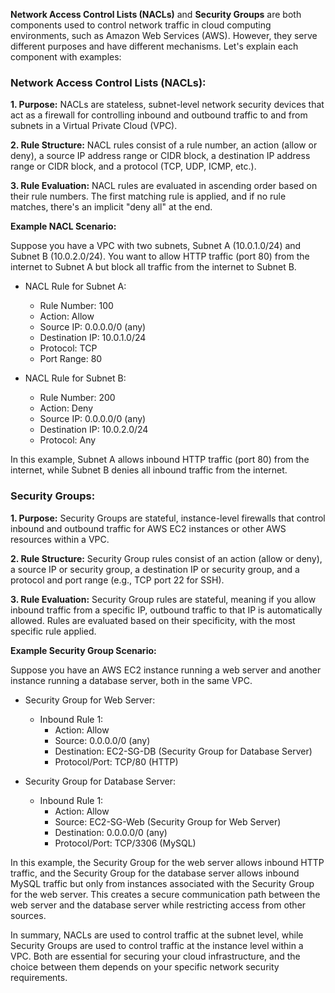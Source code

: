 **Network Access Control Lists (NACLs)** and **Security Groups** are both components used to control network traffic in cloud computing environments, such as Amazon Web Services (AWS). However, they serve different purposes and have different mechanisms. Let's explain each component with examples:

### Network Access Control Lists (NACLs):

**1. Purpose:** NACLs are stateless, subnet-level network security devices that act as a firewall for controlling inbound and outbound traffic to and from subnets in a Virtual Private Cloud (VPC).

**2. Rule Structure:** NACL rules consist of a rule number, an action (allow or deny), a source IP address range or CIDR block, a destination IP address range or CIDR block, and a protocol (TCP, UDP, ICMP, etc.).

**3. Rule Evaluation:** NACL rules are evaluated in ascending order based on their rule numbers. The first matching rule is applied, and if no rule matches, there's an implicit "deny all" at the end.

**Example NACL Scenario:**

Suppose you have a VPC with two subnets, Subnet A (10.0.1.0/24) and Subnet B (10.0.2.0/24). You want to allow HTTP traffic (port 80) from the internet to Subnet A but block all traffic from the internet to Subnet B.

- NACL Rule for Subnet A:
  - Rule Number: 100
  - Action: Allow
  - Source IP: 0.0.0.0/0 (any)
  - Destination IP: 10.0.1.0/24
  - Protocol: TCP
  - Port Range: 80

- NACL Rule for Subnet B:
  - Rule Number: 200
  - Action: Deny
  - Source IP: 0.0.0.0/0 (any)
  - Destination IP: 10.0.2.0/24
  - Protocol: Any

In this example, Subnet A allows inbound HTTP traffic (port 80) from the internet, while Subnet B denies all inbound traffic from the internet.

### Security Groups:

**1. Purpose:** Security Groups are stateful, instance-level firewalls that control inbound and outbound traffic for AWS EC2 instances or other AWS resources within a VPC.

**2. Rule Structure:** Security Group rules consist of an action (allow or deny), a source IP or security group, a destination IP or security group, and a protocol and port range (e.g., TCP port 22 for SSH).

**3. Rule Evaluation:** Security Group rules are stateful, meaning if you allow inbound traffic from a specific IP, outbound traffic to that IP is automatically allowed. Rules are evaluated based on their specificity, with the most specific rule applied.

**Example Security Group Scenario:**

Suppose you have an AWS EC2 instance running a web server and another instance running a database server, both in the same VPC.

- Security Group for Web Server:
  - Inbound Rule 1:
    - Action: Allow
    - Source: 0.0.0.0/0 (any)
    - Destination: EC2-SG-DB (Security Group for Database Server)
    - Protocol/Port: TCP/80 (HTTP)

- Security Group for Database Server:
  - Inbound Rule 1:
    - Action: Allow
    - Source: EC2-SG-Web (Security Group for Web Server)
    - Destination: 0.0.0.0/0 (any)
    - Protocol/Port: TCP/3306 (MySQL)

In this example, the Security Group for the web server allows inbound HTTP traffic, and the Security Group for the database server allows inbound MySQL traffic but only from instances associated with the Security Group for the web server. This creates a secure communication path between the web server and the database server while restricting access from other sources.

In summary, NACLs are used to control traffic at the subnet level, while Security Groups are used to control traffic at the instance level within a VPC. Both are essential for securing your cloud infrastructure, and the choice between them depends on your specific network security requirements.
